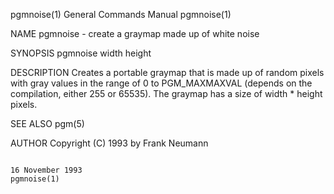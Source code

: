 pgmnoise(1)                                                                             General Commands Manual                                                                            pgmnoise(1)

NAME
       pgmnoise - create a graymap made up of white noise

SYNOPSIS
       pgmnoise width height

DESCRIPTION
       Creates  a  portable  graymap that is made up of random pixels with gray values in the range of 0 to PGM_MAXMAXVAL (depends on the compilation, either 255 or 65535). The graymap has a size of
       width * height pixels.

SEE ALSO
       pgm(5)

AUTHOR
       Copyright (C) 1993 by Frank Neumann

                                                                                           16 November 1993                                                                                pgmnoise(1)
